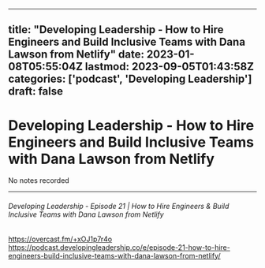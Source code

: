 
---
title: "Developing Leadership - How to Hire Engineers and Build Inclusive Teams with Dana Lawson from Netlify"
date: 2023-01-08T05:55:04Z
lastmod: 2023-09-05T01:43:58Z
categories: ['podcast', 'Developing Leadership']
draft: false
---


# Developing Leadership - How to Hire Engineers and Build Inclusive Teams with Dana Lawson from Netlify

No notes recorded

- - -
###### Developing Leadership - Episode 21 | How to Hire Engineers & Build Inclusive Teams with Dana Lawson from Netlify

https://overcast.fm/+xOJ1p7r4o  
https://podcast.developingleadership.co/e/episode-21-how-to-hire-engineers-build-inclusive-teams-with-dana-lawson-from-netlify/

<!-- #public #podcast #Developing Leadership# -->

<!-- {BearID:19D276C4-A2FC-41A8-B39A-34C5A1144C4E-28016-00002D98033CC4FE} -->
